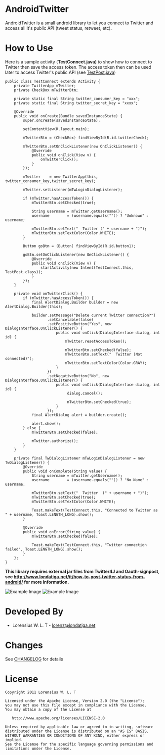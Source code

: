 AndroidTwitter
==============

AndroidTwitter is a small android library to let you connect to Twitter and access all it's public API (tweet status, retweet, etc).

How to Use
==========
Here is a sample activity (__TestConnect.java__) to show how to connect to Twitter then save the access token. The access token then can be used later to access Twitter's public API (see [TestPost.java](https://github.com/lorensiuswlt/AndroidTwitter/blob/master/src/net/londatiga/android/TestPost.java))

	public class TestConnect extends Activity {
		private TwitterApp mTwitter;
		private CheckBox mTwitterBtn;

		private static final String twitter_consumer_key = "xxx";
		private static final String twitter_secret_key = "xxxx";

		@Override
		public void onCreate(Bundle savedInstanceState) {
			super.onCreate(savedInstanceState);

			setContentView(R.layout.main);

			mTwitterBtn	= (CheckBox) findViewById(R.id.twitterCheck);

			mTwitterBtn.setOnClickListener(new OnClickListener() {
				@Override
				public void onClick(View v) {
					onTwitterClick();
				}
			});

			mTwitter 	= new TwitterApp(this, twitter_consumer_key,twitter_secret_key);

			mTwitter.setListener(mTwLoginDialogListener);

			if (mTwitter.hasAccessToken()) {
				mTwitterBtn.setChecked(true);

				String username = mTwitter.getUsername();
				username		= (username.equals("")) ? "Unknown" : username;

				mTwitterBtn.setText("  Twitter (" + username + ")");
				mTwitterBtn.setTextColor(Color.WHITE);
			}

			Button goBtn = (Button) findViewById(R.id.button1);

			goBtn.setOnClickListener(new OnClickListener() {
				@Override
				public void onClick(View v) {
					startActivity(new Intent(TestConnect.this, TestPost.class));
				}
			});
		}

		private void onTwitterClick() {
			if (mTwitter.hasAccessToken()) {
				final AlertDialog.Builder builder = new AlertDialog.Builder(this);

				builder.setMessage("Delete current Twitter connection?")
				       .setCancelable(false)
				       .setPositiveButton("Yes", new DialogInterface.OnClickListener() {
				           public void onClick(DialogInterface dialog, int id) {
				        	   mTwitter.resetAccessToken();

				        	   mTwitterBtn.setChecked(false);
				        	   mTwitterBtn.setText("  Twitter (Not connected)");
				        	   mTwitterBtn.setTextColor(Color.GRAY);
				           }
				       })
				       .setNegativeButton("No", new DialogInterface.OnClickListener() {
				           public void onClick(DialogInterface dialog, int id) {
				                dialog.cancel();

				                mTwitterBtn.setChecked(true);
				           }
				       });
				final AlertDialog alert = builder.create();

				alert.show();
			} else {
				mTwitterBtn.setChecked(false);

				mTwitter.authorize();
			}
		}

		private final TwDialogListener mTwLoginDialogListener = new TwDialogListener() {
			@Override
			public void onComplete(String value) {
				String username = mTwitter.getUsername();
				username		= (username.equals("")) ? "No Name" : username;

				mTwitterBtn.setText("  Twitter  (" + username + ")");
				mTwitterBtn.setChecked(true);
				mTwitterBtn.setTextColor(Color.WHITE);

				Toast.makeText(TestConnect.this, "Connected to Twitter as " + username, Toast.LENGTH_LONG).show();
			}

			@Override
			public void onError(String value) {
				mTwitterBtn.setChecked(false);

				Toast.makeText(TestConnect.this, "Twitter connection failed", Toast.LENGTH_LONG).show();
			}
		};
	}

**This library requires external jar files from Twitter4J and Oauth-signpost, see http://www.londatiga.net/it/how-to-post-twitter-status-from-android/ for more information.**

![Example Image](http://londatiga.net/images/androidtwitter/android_twitter_1.jpg)  ![Example Image](http://londatiga.net/images/androidtwitter/android_twitter_2.jpg) 

Developed By
============

* Lorensius W. L. T - <lorenz@londatiga.net>

Changes
=======

See [CHANGELOG](https://github.com/lorensiuswlt/AndroidTwitter/blob/master/CHANGELOG.md) for details

License
=======

    Copyright 2011 Lorensius W. L. T

    Licensed under the Apache License, Version 2.0 (the "License");
    you may not use this file except in compliance with the License.
    You may obtain a copy of the License at

       http://www.apache.org/licenses/LICENSE-2.0

    Unless required by applicable law or agreed to in writing, software
    distributed under the License is distributed on an "AS IS" BASIS,
    WITHOUT WARRANTIES OR CONDITIONS OF ANY KIND, either express or implied.
    See the License for the specific language governing permissions and
    limitations under the License.